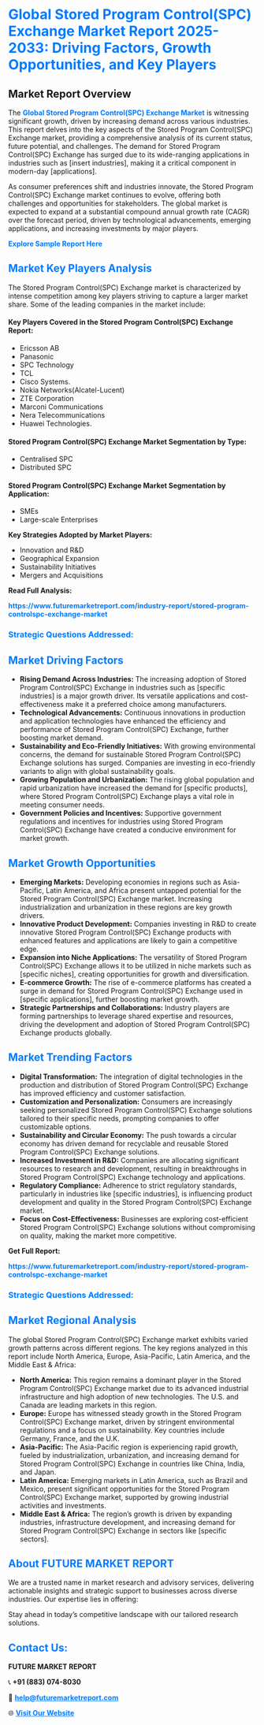 <h1 style="color: #007BFF;">Global Stored Program Control(SPC) Exchange Market Report 2025-2033: Driving Factors, Growth Opportunities, and Key Players</h1>

<section id="overview">
<h2>Market Report Overview</h2>
<p>The <a href="https://www.futuremarketreport.com/industry-report/stored-program-controlspc-exchange-market" style="color: #007BFF; text-decoration: none;"><strong>Global Stored Program Control(SPC) Exchange Market</strong></a> is witnessing significant growth, driven by increasing demand across various industries. This report delves into the key aspects of the Stored Program Control(SPC) Exchange market, providing a comprehensive analysis of its current status, future potential, and challenges. The demand for Stored Program Control(SPC) Exchange has surged due to its wide-ranging applications in industries such as [insert industries], making it a critical component in modern-day [applications].</p>
<p>As consumer preferences shift and industries innovate, the Stored Program Control(SPC) Exchange market continues to evolve, offering both challenges and opportunities for stakeholders. The global market is expected to expand at a substantial compound annual growth rate (CAGR) over the forecast period, driven by technological advancements, emerging applications, and increasing investments by major players.</p>
</section>

<section id="overview">
<p><a href="https://www.futuremarketreport.com/request-sample/reportId=60666" style="color: #007BFF; text-decoration: none;"><strong>Explore Sample Report Here</strong></a></p>
</section>

<section id="key-players">
<h2 style="color: #007BFF;">Market Key Players Analysis</h2>
<p>The Stored Program Control(SPC) Exchange market is characterized by intense competition among key players striving to capture a larger market share. Some of the leading companies in the market include:</p>
<h4>Key Players Covered in the Stored Program Control(SPC) Exchange Report:</h4>
<ul><li>Ericsson AB</li><li>Panasonic</li><li>SPC Technology</li><li>TCL</li><li>Cisco Systems.</li><li>Nokia Networks(Alcatel-Lucent)</li><li>ZTE Corporation</li><li>Marconi Communications</li><li>Nera Telecommunications</li><li>Huawei Technologies.</li></ul>
<h4>Stored Program Control(SPC) Exchange Market Segmentation by Type:</h4>
<ul><li>Centralised SPC</li><li>Distributed SPC</li></ul>

<h4>Stored Program Control(SPC) Exchange Market Segmentation by Application:</h4>
<ul><li>SMEs</li><li>Large-scale Enterprises</li></ul>
<p><strong>Key Strategies Adopted by Market Players:</strong></p>
<ul>
<li>Innovation and R&D</li>
<li>Geographical Expansion</li>
<li>Sustainability Initiatives</li>
<li>Mergers and Acquisitions</li>
</ul>
</section>

<section>
<p><strong>Read Full Analysis: </strong></p><a href="https://www.futuremarketreport.com/industry-report/stored-program-controlspc-exchange-market" style="color: #007BFF; text-decoration: none;"><strong>https://www.futuremarketreport.com/industry-report/stored-program-controlspc-exchange-market</strong></a>
<h3 style="color: #007BFF;">Strategic Questions Addressed:</h3>
</section>

<section id="driving-factors">
<h2 style="color: #007BFF;">Market Driving Factors</h2>
<ul>
<li><strong>Rising Demand Across Industries:</strong> The increasing adoption of Stored Program Control(SPC) Exchange in industries such as [specific industries] is a major growth driver. Its versatile applications and cost-effectiveness make it a preferred choice among manufacturers.</li>
<li><strong>Technological Advancements:</strong> Continuous innovations in production and application technologies have enhanced the efficiency and performance of Stored Program Control(SPC) Exchange, further boosting market demand.</li>
<li><strong>Sustainability and Eco-Friendly Initiatives:</strong> With growing environmental concerns, the demand for sustainable Stored Program Control(SPC) Exchange solutions has surged. Companies are investing in eco-friendly variants to align with global sustainability goals.</li>
<li><strong>Growing Population and Urbanization:</strong> The rising global population and rapid urbanization have increased the demand for [specific products], where Stored Program Control(SPC) Exchange plays a vital role in meeting consumer needs.</li>
<li><strong>Government Policies and Incentives:</strong> Supportive government regulations and incentives for industries using Stored Program Control(SPC) Exchange have created a conducive environment for market growth.</li>
</ul>
</section>

<section id="growth-opportunities">
<h2 style="color: #007BFF;">Market Growth Opportunities</h2>
<ul>
<li><strong>Emerging Markets:</strong> Developing economies in regions such as Asia-Pacific, Latin America, and Africa present untapped potential for the Stored Program Control(SPC) Exchange market. Increasing industrialization and urbanization in these regions are key growth drivers.</li>
<li><strong>Innovative Product Development:</strong> Companies investing in R&D to create innovative Stored Program Control(SPC) Exchange products with enhanced features and applications are likely to gain a competitive edge.</li>
<li><strong>Expansion into Niche Applications:</strong> The versatility of Stored Program Control(SPC) Exchange allows it to be utilized in niche markets such as [specific niches], creating opportunities for growth and diversification.</li>
<li><strong>E-commerce Growth:</strong> The rise of e-commerce platforms has created a surge in demand for Stored Program Control(SPC) Exchange used in [specific applications], further boosting market growth.</li>
<li><strong>Strategic Partnerships and Collaborations:</strong> Industry players are forming partnerships to leverage shared expertise and resources, driving the development and adoption of Stored Program Control(SPC) Exchange products globally.</li>
</ul>
</section>

<section id="trending-factors">
<h2 style="color: #007BFF;">Market Trending Factors</h2>
<ul>
<li><strong>Digital Transformation:</strong> The integration of digital technologies in the production and distribution of Stored Program Control(SPC) Exchange has improved efficiency and customer satisfaction.</li>
<li><strong>Customization and Personalization:</strong> Consumers are increasingly seeking personalized Stored Program Control(SPC) Exchange solutions tailored to their specific needs, prompting companies to offer customizable options.</li>
<li><strong>Sustainability and Circular Economy:</strong> The push towards a circular economy has driven demand for recyclable and reusable Stored Program Control(SPC) Exchange solutions.</li>
<li><strong>Increased Investment in R&D:</strong> Companies are allocating significant resources to research and development, resulting in breakthroughs in Stored Program Control(SPC) Exchange technology and applications.</li>
<li><strong>Regulatory Compliance:</strong> Adherence to strict regulatory standards, particularly in industries like [specific industries], is influencing product development and quality in the Stored Program Control(SPC) Exchange market.</li>
<li><strong>Focus on Cost-Effectiveness:</strong> Businesses are exploring cost-efficient Stored Program Control(SPC) Exchange solutions without compromising on quality, making the market more competitive.</li>
</ul>
</section>

<section>
<p><strong>Get Full Report: </strong></p><a href="https://www.futuremarketreport.com/industry-report/stored-program-controlspc-exchange-market" style="color: #007BFF; text-decoration: none;"><strong>https://www.futuremarketreport.com/industry-report/stored-program-controlspc-exchange-market</strong></a>
<h3 style="color: #007BFF;">Strategic Questions Addressed:</h3>
</section>


<section id="regional-analysis">
<h2 style="color: #007BFF;">Market Regional Analysis</h2>
<p>The global Stored Program Control(SPC) Exchange market exhibits varied growth patterns across different regions. The key regions analyzed in this report include North America, Europe, Asia-Pacific, Latin America, and the Middle East & Africa:</p>
<ul>
<li><strong>North America:</strong> This region remains a dominant player in the Stored Program Control(SPC) Exchange market due to its advanced industrial infrastructure and high adoption of new technologies. The U.S. and Canada are leading markets in this region.</li>
<li><strong>Europe:</strong> Europe has witnessed steady growth in the Stored Program Control(SPC) Exchange market, driven by stringent environmental regulations and a focus on sustainability. Key countries include Germany, France, and the U.K.</li>
<li><strong>Asia-Pacific:</strong> The Asia-Pacific region is experiencing rapid growth, fueled by industrialization, urbanization, and increasing demand for Stored Program Control(SPC) Exchange in countries like China, India, and Japan.</li>
<li><strong>Latin America:</strong> Emerging markets in Latin America, such as Brazil and Mexico, present significant opportunities for the Stored Program Control(SPC) Exchange market, supported by growing industrial activities and investments.</li>
<li><strong>Middle East & Africa:</strong> The region’s growth is driven by expanding industries, infrastructure development, and increasing demand for Stored Program Control(SPC) Exchange in sectors like [specific sectors].</li>
</ul>
</section>

<footer>
<h2 style="color: #007BFF;">About FUTURE MARKET REPORT</h2>
<p>We are a trusted name in market research and advisory services, delivering actionable insights and strategic support to businesses across diverse industries. Our expertise lies in offering:</p>

<p>Stay ahead in today’s competitive landscape with our tailored research solutions.</p>

<h2 style="color: #007BFF;">Contact Us:</h2>
<p><strong>FUTURE MARKET REPORT</strong></p>
<p>📞 <strong>+91 (883) 074-8030</strong></p>
<p>📧 <strong><a href="mailto:help@futuremarketreport.com" style="color: #007BFF;">help@futuremarketreport.com</a></strong></p>
<p>🌐 <strong><a href="https://www.futuremarketreport.com/" style="color: #007BFF;">Visit Our Website</a></strong></p>
</footer>